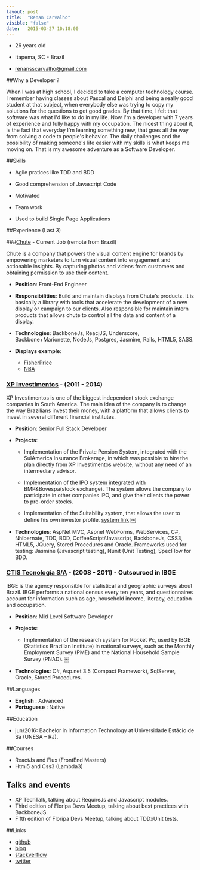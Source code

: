 ```yaml
---
layout: post
title:  "Renan Carvalho"
visible: "false"
date:   2015-03-27 10:18:00
---
```



- 26 years old

- Itapema, SC - Brazil

- renansscarvalho@gmail.com

##Why a Developer ?

When I was at high school, I decided to take a computer technology course. I remember having classes about Pascal and Delphi and being a really good student at that subject, when everybody else was trying to copy my solutions for the questions to get good grades. By that time, I felt that software was what I'd like to do in my life.
Now I'm a developer with 7 years of experience and fully happy with my occupation. The nicest thing about it, is the fact that everyday I'm learning something new, that goes all the way from solving a code to people's behavior. The daily challenges and the possibility of making someone's life easier with my skills is what keeps me moving on. That is my awesome adventure as a Software Developer.

##Skills

* Agile pratices like TDD and BDD

* Good comprehension of Javascript Code
 
* Motivated

* Team work

* Used to build Single Page Applications  

##Experience (Last 3)

###[Chute](http://www.getchute.com) - Current Job (remote from Brazil)

Chute is a company that powers the visual content engine for brands by empowering marketers to turn visual content into engagement and actionable insights. By capturing photos and videos from customers and obtaining permission to use their content.  

*	**Position**: Front-End Engineer


*	**Responsibilities**: Build and maintain displays from Chute's products. It is basically a library with tools that accelerate the development of a new display or campaign to our clients. Also responsible for maintain intern products that allows chute to control all the data and content of a display.
	
*	**Technologies**: BackboneJs, ReacjJS, Underscore, Backbone+Marionette, NodeJs, Postgres, Jasmine, Rails, HTML5, SASS.
	
*	**Displays example**:

	- 	[FisherPrice](http://www.fisher-price.com/en_US/baby/fpbaby/be-a-fpbaby/gallery/index.html)
	-	[NBA](http://www.nba.com/style)
	
	
### [XP Investimentos](http://www.xpi.com.br) - (2011 - 2014)

XP Investimentos is one of the biggest independent stock exchange companies in South America. The main idea of the company is to change the way Brazilians invest their money, with a platform that allows clients to invest in several different financial institutes.

*	**Position**: Senior Full Stack Developer


*   **Projects**:
	-	Implementation of the Private Pension System, integrated with the SulAmerica Insurance Brokerage, in which was possible to hire the plan directly from XP Investimentos website, without any need of an intermediary advisor.
	
	- Implementation of the IPO system integrated with BMP&Bovespa(stock exchange). The system allows the company to participate in other companies IPO, and give their clients the power to pre-order stocks.
	
	- Implementation of the Suitability system, that allows the user to define his own investor profile. [system link](http://www.xpi.com.br/como-comecar/descubra-o-seu-perfil-de-investidor.aspx)
￼
* **Technologies**: AspNet MVC, Aspnet WebForms, WebServices, C#, Nhibernate, TDD, BDD, CoffeeScript/Javascript, BackboneJs, CSS3, HTML5, JQuery, Stored Procedures and Oracle.
Frameworks used for testing: Jasmine (Javascript testing), Nunit (Unit Testing), SpecFlow for BDD.


### [CTIS Tecnologia S/A](http://www.ctis.com.br/br/) - (2008 - 2011)  - Outsourced in IBGE

IBGE is the agency responsible for statistical and geographic surveys about Brazil. IBGE performs a national census every ten years, and questionnaires account for information such as age, household income, literacy, education and occupation.


*	**Position**: Mid Level Software Developer


*   **Projects**:
	-	Implementation of the research system for Pocket Pc, used by IBGE (Statistics Brazilian Institute) in national surveys, such as the Monthly Employment Survey (PME) and the National Household Sample Survey (PNAD).
	￼
* **Technologies**: C#, Asp.net 3.5 (Compact Framework), SqlServer, Oracle, Stored Procedures.


##Languages
- **English** : Advanced
- **Portuguese** : Native 


##Education

- jun/2016: Bachelor in Information Technology at Universidade Estácio de Sá (UNESA – RJ).


##Courses

- ReactJs and Flux (FrontEnd Masters)
- Html5 and Css3 (Lambda3)

## Talks and events
- XP TechTalk, talking about RequireJs and Javascript modules.
- Third edition of Floripa Devs Meetup, talking about best practices with BackboneJS.
- Fifth edition of Floripa Devs Meetup, talking about TDDxUnit tests.

##Links
- [github](https://github.com/renancarvalho)
- [blog](http://www.rcarvalhojs.com)
- [stackverflow](http://stackoverflow.com/users/3200473/rcarvalho)
- [twitter](https://twitter.com/rcarvalhojs)


